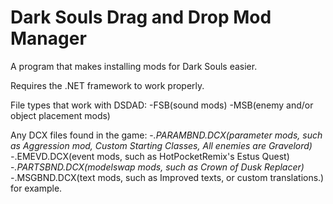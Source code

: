 # Dark Souls Drag and Drop Mod Manager
A program that makes installing mods for Dark Souls easier.

Requires the .NET framework to work properly.

File types that work with DSDAD:
-FSB(sound mods)
-MSB(enemy and/or object placement mods)

Any DCX files found in the game:
-*.PARAMBND.DCX(parameter mods, such as Aggression mod, Custom Starting Classes, All enemies are Gravelord)
-*.EMEVD.DCX(event mods, such as HotPocketRemix's Estus Quest)
-*.PARTSBND.DCX(modelswap mods, such as Crown of Dusk Replacer)
-*.MSGBND.DCX(text mods, such as Improved texts, or custom translations.)
for example.
